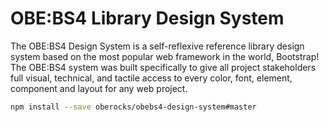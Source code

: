 # OBE:BS4 Library Design System

The OBE:BS4 Design System is a self-reflexive reference library design system based on the most popular web framework in the world, Bootstrap! The OBE:BS4 system was built specifically to give all project stakeholders full visual, technical, and tactile access to every color, font, element, component and layout for any web project.

```bash
npm install --save oberocks/obebs4-design-system#master
```
